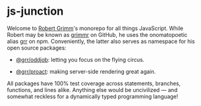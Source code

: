 # js-junction

Welcome to [Robert Grimm](http://apparebit.com)'s monorepo for all things
JavaScript. While Robert may be known as [grimmr](https://github.com/grimmr) on
GitHub, he uses the onomatopoetic alias [grr](https://www.npmjs.com/~grr) on
npm. Conveniently, the latter also serves as namespace for his open source
packages:

 *  [@grr/oddjob](https://github.com/grimmr/js-junction/tree/master/packages/oddjob):
    letting you focus on the flying circus.

 *  [@grr/proact](https://github.com/grimmr/js-junction/tree/master/packages/proact):
    making server-side rendering great again.

All packages have 100% test coverage across statements, branches, functions,
and lines alike. Anything else would be uncivilized — and somewhat reckless for
a dynamically typed programming language!
